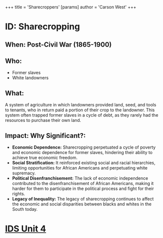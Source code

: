 +++
 title = 'Sharecroppers'
[params]
	author = 'Carson West'
+++
# ID: Sharecropping
## When: Post-Civil War (1865-1900)
## Who:
* Former slaves
* White landowners
## What:
A system of agriculture in which landowners provided land, seed, and tools to tenants, who in return paid a portion of their crop to the landowner. This system often trapped former slaves in a cycle of debt, as they rarely had the resources to purchase their own land.
## Impact: Why Significant?: 
* **Economic Dependence:** Sharecropping perpetuated a cycle of poverty and economic dependence for former slaves, hindering their ability to achieve true economic freedom.
* **Social Stratification:** It reinforced existing social and racial hierarchies, limiting opportunities for African Americans and perpetuating white supremacy.
* **Political Disenfranchisement:** The lack of economic independence contributed to the disenfranchisement of African Americans, making it harder for them to participate in the political process and fight for their rights.
* **Legacy of Inequality:** The legacy of sharecropping continues to affect the economic and social disparities between blacks and whites in the South today. 

# [IDS Unit 4](./../ids-unit-4/)